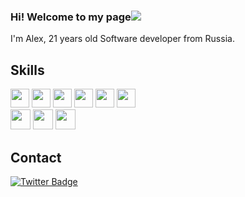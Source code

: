 ### Hi! Welcome to my page![](https://user-images.githubusercontent.com/18350557/176309783-0785949b-9127-417c-8b55-ab5a4333674e.gif)
I'm Alex, 21 years old Software developer from Russia.

## Skills
<div>
    <img src="https://cdn.jsdelivr.net/gh/devicons/devicon@latest/icons/java/java-original-wordmark.svg" width="30" height="30"/>
    <img src="https://cdn.jsdelivr.net/gh/devicons/devicon@latest/icons/spring/spring-original.svg" width="30" height="30" />
    <img src="https://cdn.jsdelivr.net/gh/devicons/devicon@latest/icons/csharp/csharp-original.svg" width="30" height="30"/>
    <img src="https://cdn.jsdelivr.net/gh/devicons/devicon@latest/icons/javascript/javascript-original.svg" width="30" height="30"/>
    <img src="https://cdn.jsdelivr.net/gh/devicons/devicon@latest/icons/html5/html5-original.svg" width="30" height="30"/>
    <img src="https://cdn.jsdelivr.net/gh/devicons/devicon@latest/icons/css3/css3-original.svg" width="30" height="30"/>   
</div>

<div>
    <img src="https://cdn.jsdelivr.net/gh/devicons/devicon@latest/icons/mysql/mysql-original-wordmark.svg" width="32" height="32" />
    <img src="https://cdn.jsdelivr.net/gh/devicons/devicon@latest/icons/mongodb/mongodb-original-wordmark.svg" width="32" height="32"/>
    <img src="https://cdn.jsdelivr.net/gh/devicons/devicon@latest/icons/postgresql/postgresql-original-wordmark.svg" width="32" height="32"/>
</div>

## Contact
<div id="badges">
  <a href="https://t.me/krvalexdev">
    <img src="https://img.shields.io/badge/Telegram-blue?style=for-the-badge&logo=twitter&logoColor=white" alt="Twitter Badge"/>
  </a>
</div>
